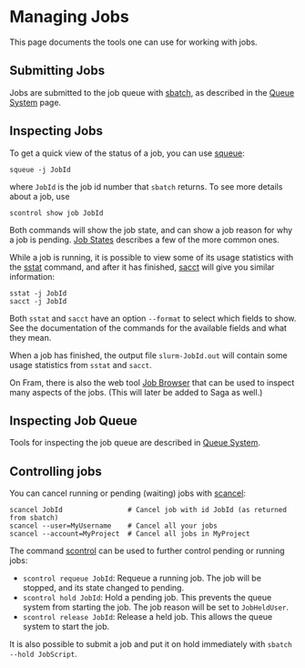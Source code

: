 # Managing Jobs

This page documents the tools one can use for working with jobs.

## Submitting Jobs

Jobs are submitted to the job queue with 
[sbatch](https://slurm.schedmd.com/sbatch.html), as described in the
[Queue System](queue_system.md) page.

## Inspecting Jobs

To get a quick view of the status of a job, you can use [squeue](https://slurm.schedmd.com/squeue.html):

    squeue -j JobId

where `JobId` is the job id number that `sbatch` returns.  To see more
details about a job, use

    scontrol show job JobId

Both commands will show the job state, and can show a job reason for
why a job is pending.  [Job States](job_states.md) describes a few
of the more common ones.

While a job is running, it is possible to view some of its usage
statistics with the [sstat](https://slurm.schedmd.com/sstat.html)
command, and after it has finished,
[sacct](https://slurm.schedmd.com/sacct.html) will give you similar
information:

    sstat -j JobId
	sacct -j JobId

Both `sstat` and `sacct` have an option `--format` to select which
fields to show.  See the documentation of the commands for the
available fields and what they mean.

When a job has finished, the output file `slurm-JobId.out` will
contain some usage statistics from `sstat` and `sacct`.

On Fram, there is also the web tool [Job
Browser](https://desktop.fram.sigma2.no/slurmbrowser/html/squeue.html)
that can be used to inspect many aspects of the jobs.  (This will
later be added to Saga as well.)

## Inspecting Job Queue

Tools for inspecting the job queue are described in [Queue System](queue_system.md).

## Controlling jobs

You can cancel running or pending (waiting) jobs with [scancel](https://slurm.schedmd.com/scancel.html):

    scancel JobId                # Cancel job with id JobId (as returned from sbatch)
    scancel --user=MyUsername    # Cancel all your jobs
    scancel --account=MyProject  # Cancel all jobs in MyProject

The command [scontrol](https://slurm.schedmd.com/scontrol.html) can be
used to further control pending or running jobs:

- `scontrol requeue JobId`: Requeue a running job.  The job will be
  stopped, and its state changed to pending.
- `scontrol hold JobId`: Hold a pending job.  This prevents the queue
  system from starting the job.  The job reason will be set to `JobHeldUser`.
- `scontrol release JobId`: Release a held job.  This allows the queue
  system to start the job.

It is also possible to submit a job and put it on hold immediately
with `sbatch --hold JobScript`.
